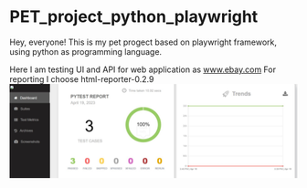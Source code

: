 # PET_project_python_playwright

Hey, everyone!
This is my pet progect based on playwright framework, using python as programming language.

Here I am testing UI and API for web application as www.ebay.com
For reporting I choose html-reporter-0.2.9
![Screenshot reporter result](https://github.com/GarinaKristina/PET_project_python_playwright/blob/main/image_for_README/result.jpg)
